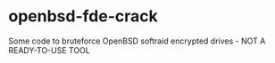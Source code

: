 # openbsd-fde-crack
Some code to bruteforce OpenBSD softraid encrypted drives - NOT A READY-TO-USE TOOL
